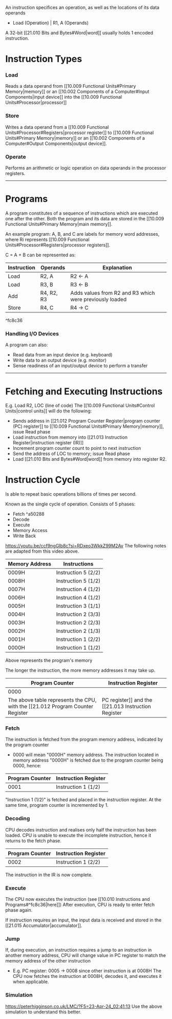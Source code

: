 An instruction specifices an operation, as well as the locations of its data operands
- Load (Operation) | R1, A (Operands)

A 32-bit [[21.010 Bits and Bytes#Word|word]] usually holds 1 encoded instruction.

# Instruction Types

### Load
Reads a data operand from [[10.009 Functional Units#Primary Memory|memory]] or an [[10.002 Components of a Computer#Input Components|input device]] into the [[10.009 Functional Units#Processor|processor]]

### Store
Writes a data operand from a [[10.009 Functional Units#Processor#Registers|processor register]] to [[10.009 Functional Units#Primary Memory|memory]] or an [[10.002 Components of a Computer#Output Components|output device]].

### Operate
Performs an arithmetic or logic operation on data operands in the processor registers.

---
# Programs
A program constitutes of a sequence of instructions which are executed one after the other.
Both the program and its data are stored in the [[10.009 Functional Units#Primary Memory|main memory]].

An example program:
A, B, and C are labels for memory word addresses, where Ri represents [[10.009 Functional Units#Processor#Registers|processor registers]].

C = A + B can be represented as:

| Instruction | Operands   | Explanation                                             |
| ----------- | ---------- | ------------------------------------------------------- |
| Load        | R2, A      | R2 <- A                                                 |
| Load        | R3, B      | R3 <- B                                                 |
| Add         | R4, R2, R3 | Adds values from R2 and R3 which were previously loaded |
| Store       | R4, C      | R4 -> C                                                 |

^fc8c36

### Handling I/O Devices
A program can also:
- Read data from an input device (e.g. keyboard)
- Write data to an output device (e.g. monitor)
- Sense readiness of an input/output device to perform a transfer
---
# Fetching and Executing Instructions
E.g. Load R2, LOC (line of code)
The [[10.009 Functional Units#Control Units|control units]] will do the following:
- Sends address in [[21.012 Program Counter Register|program counter (PC) register]] to [[10.009 Functional Units#Primary Memory|memory]], issue Read phase
- Load instruction from memory into [[21.013 Instruction Register|instruction register (IR)]] 
- Increment program counter count to point to next instruction
- Send the address of LOC to memory; issue Read phase
- Load [[21.010 Bits and Bytes#Word|word]] from memory into register R2.

# Instruction Cycle
Is able to repeat basic operations billions of times per second.

Known as the single cycle of operation.
Consists of 5 phases:
- Fetch ^a50288
- Decode
- Execute
- Memory Access
- Write Back

https://youtu.be/ccf9ngGIb8c?si=RDxeo3WkkZ99M2Av
The following notes are adapted from this video above.

| Memory Address | Instructions        |
| -------------- | ------------------- |
| 0009H          | Instruction 5 (2/2) |
| 0008H          | Instruction 5 (1/2) |
| 0007H          | Instruction 4 (1/2) |
| 0006H          | Instruction 4 (1/2) |
| 0005H          | Instruction 3 (1/1) |
| 0004H          | Instruction 2 (3/3) |
| 0003H          | Instruction 2 (2/3) |
| 0002H          | Instruction 2 (1/3) |
| 0001H          | Instruction 1 (2/2) |
| 0000H          | Instruction 1 (1/2) |
Above represents the program's memory

The longer the instruction, the more memory addresses it may take up.

| Program Counter | Instruction Register |
| --------------- | -------------------- |
| 0000            |                      |
The above table represents the CPU, with the [[21.012 Program Counter Register|PC register]] and the [[21.013 Instruction Register|instruction register]] at their initial state.

### Fetch
The instruction is fetched from the program memory address, indicated by the program counter
- 0000 will mean "0000H" memory address.
The instruction located in memory address "0000H" is fetched due to the program counter being 0000, hence:

| Program Counter | Instruction Register |
| --------------- | -------------------- |
| 0001            | Instruction 1 (1/2)  |
"Instruction 1 (1/2)" is fetched and placed in the instruction register.
At the same time, program counter is incremented by 1.

### Decoding
CPU decodes instruction and realises only half the instruction has been loaded.
CPU is unable to execute the incomplete instruction, hence it returns to the fetch phase.

| Program Counter | Instruction Register |
| --------------- | -------------------- |
| 0002            | Instruction 1 (2/2)  |
The instruction in the IR is now complete.
### Execute
The CPU now executes the instruction (see [[10.010 Instructions and Programs#^fc8c36|here]])
After execution, CPU is ready to enter fetch phase again.

If instruction requires an input, the input data is received and stored in the [[21.015 Accumulator|accumulator]].

### Jump
If, during execution, an instruction requires a jump to an instruction in another memory address, CPU will change value in PC register to match the memory address of the other instruction
- E.g. PC register: 0005 -> 0008 since other instruction is at 0008H
The CPU now fetches the instruction at 0008H, decodes it, and executes it when applicable.

### Simulation
https://peterhigginson.co.uk/LMC/?F5=23-Apr-24_02:41:13
Use the above simulation to understand this better.